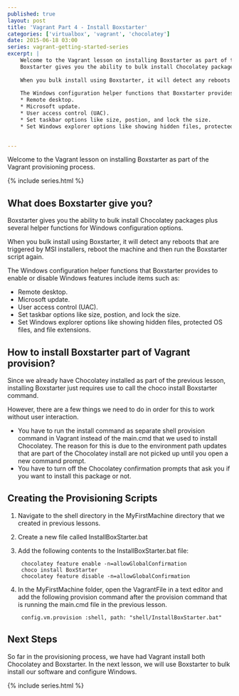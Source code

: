 ```yaml
---
published: true
layout: post
title: 'Vagrant Part 4 - Install Boxstarter'
categories: ['virtualbox', 'vagrant', 'chocolatey']
date: 2015-06-18 03:00
series: vagrant-getting-started-series
excerpt: | 
    Welcome to the Vagrant lesson on installing Boxstarter as part of the Vagrant provisioning process.
    Boxstarter gives you the ability to bulk install Chocolatey packages plus several helper functions for Windows configuration options.  
    
    When you bulk install using Boxstarter, it will detect any reboots that are triggered by MSI installers, reboot the machine and then run the Boxstarter script again.
    
    The Windows configuration helper functions that Boxstarter provides  to enable or disable Windows features include items such as: 
    * Remote desktop.
    * Microsoft update.
    * User access control (UAC).
    * Set taskbar options like size, postion, and lock the size.
    * Set Windows explorer options like showing hidden files, protected OS files, and file extensions.
    

---
```

Welcome to the Vagrant lesson on installing Boxstarter as part of the Vagrant provisioning process.

{% include series.html %}

## What does Boxstarter give you?

Boxstarter gives you the ability to bulk install Chocolatey packages plus several helper functions for Windows configuration options.  

When you bulk install using Boxstarter, it will detect any reboots that are triggered by MSI installers, reboot the machine and then run the Boxstarter script again.

The Windows configuration helper functions that Boxstarter provides  to enable or disable Windows features include items such as: 

* Remote desktop.
* Microsoft update.
* User access control (UAC).
* Set taskbar options like size, postion, and lock the size.
* Set Windows explorer options like showing hidden files, protected OS files, and file extensions.

## How to install Boxstarter part of Vagrant provision?

Since we already have Chocolatey installed as part of the previous lesson, installing Boxstarter just requires use to call the choco install Boxstarter command.  

However, there are a few things we need to do in order for this to work without user interaction.  

* You have to run the install command as separate shell provision command in Vagrant instead of the main.cmd that we used to install Chocolatey. The reason for this is due to the environment path updates that are part of the Chocolatey install are not picked up until you open a new command prompt.
* You have to turn off the Chocolatey confirmation prompts that ask you if you want to install this package or not.  

## Creating the Provisioning Scripts

1. Navigate to the shell directory in the MyFirstMachine directory that we created in previous lessons.
1. Create a new file called InstallBoxStarter.bat
1. Add the following contents to the InstallBoxStarter.bat file:
	
		chocolatey feature enable -n=allowGlobalConfirmation
		choco install BoxStarter
		chocolatey feature disable -n=allowGlobalConfirmation
	
1. In the MyFirstMachine folder, open the VagrantFile in a text editor and add the following provision command after the provision command that is running the main.cmd file in the previous lesson.  

		config.vm.provision :shell, path: "shell/InstallBoxStarter.bat"    

## Next Steps

So far in the provisioning process, we have had Vagrant install both Chocolatey and Boxstarter.  In the next lesson, we will use Boxstarter to bulk install our software and configure Windows.

{% include series.html %}